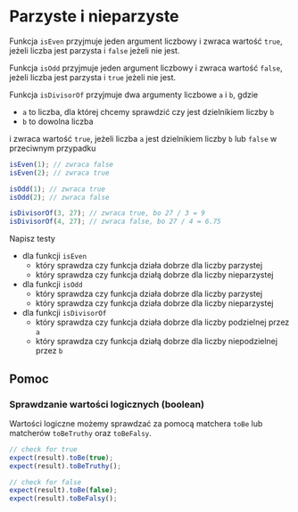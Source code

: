# Parzyste i nieparzyste

Funkcja `isEven` przyjmuje jeden argument liczbowy i zwraca wartość `true`, jeżeli liczba jest
parzysta i `false` jeżeli nie jest.

Funkcja `isOdd` przyjmuje jeden argument liczbowy i zwraca wartość `false`, jeżeli liczba jest
parzysta i `true` jeżeli nie jest.

Funkcja `isDivisorOf` przyjmuje dwa argumenty liczbowe `a` i `b`, gdzie

- `a` to liczba, dla której chcemy sprawdzić czy jest dzielnikiem liczby `b`
- `b` to dowolna liczba

i zwraca wartość `true`, jeżeli liczba `a` jest dzielnikiem liczby `b` lub `false` w przeciwnym
przypadku

```js
isEven(1); // zwraca false
isEven(2); // zwraca true

isOdd(1); // zwraca true
isOdd(2); // zwraca false

isDivisorOf(3, 27); // zwraca true, bo 27 / 3 = 9
isDivisorOf(4, 27); // zwraca false, bo 27 / 4 = 6.75
```

Napisz testy

- dla funkcji `isEven`
  - który sprawdza czy funkcja działa dobrze dla liczby parzystej
  - który sprawdza czy funkcja działą dobrze dla liczby nieparzystej
- dla funkcji `isOdd`
  - który sprawdza czy funkcja działa dobrze dla liczby parzystej
  - który sprawdza czy funkcja działa dobrze dla liczby nieparzystej
- dla funkcji `isDivisorOf`
  - który sprawdza czy funkcja działa dobrze dla liczby podzielnej przez `a`
  - który sprawdza czy funkcja działą dobrze dla liczby niepodzielnej przez `b`

## Pomoc

### Sprawdzanie wartości logicznych (boolean)

Wartości logiczne możemy sprawdzać za pomocą matchera `toBe` lub matcherów `toBeTruthy` oraz
`toBeFalsy`.

```js
// check for true
expect(result).toBe(true);
expect(result).toBeTruthy();

// check for false
expect(result).toBe(false);
expect(result).toBeFalsy();
```
